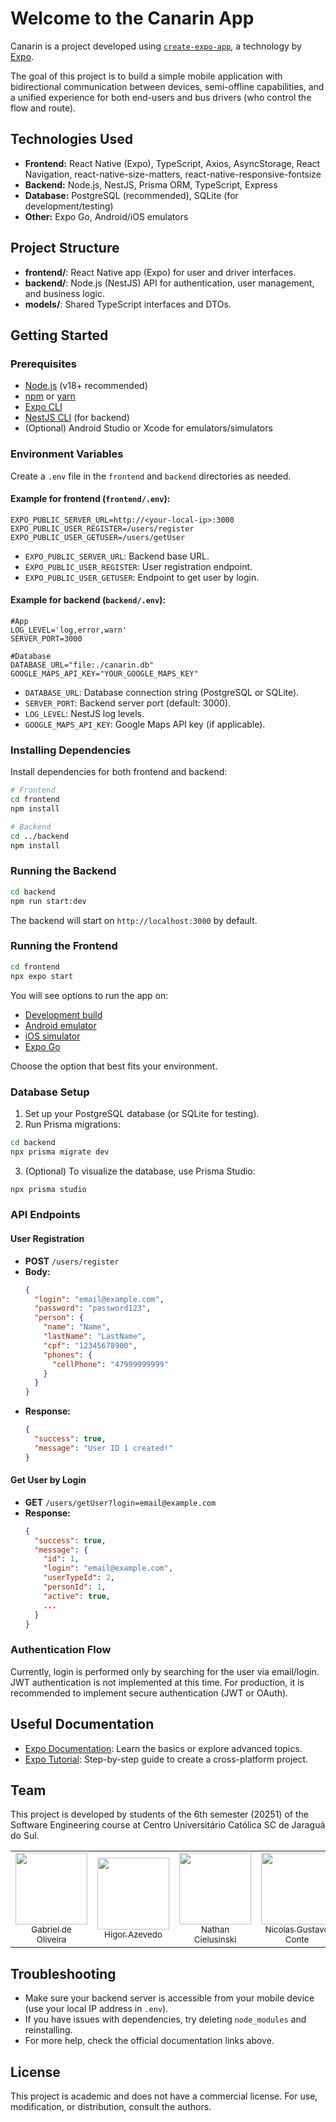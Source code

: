 # Welcome to the Canarin App

Canarin is a project developed using [`create-expo-app`](https://www.npmjs.com/package/create-expo-app), a technology by [Expo](https://expo.dev).

The goal of this project is to build a simple mobile application with bidirectional communication between devices, semi-offline capabilities, and a unified experience for both end-users and bus drivers (who control the flow and route).

## Technologies Used

- **Frontend:** React Native (Expo), TypeScript, Axios, AsyncStorage, React Navigation, react-native-size-matters, react-native-responsive-fontsize
- **Backend:** Node.js, NestJS, Prisma ORM, TypeScript, Express
- **Database:** PostgreSQL (recommended), SQLite (for development/testing)
- **Other:** Expo Go, Android/iOS emulators

## Project Structure

- **frontend/**: React Native app (Expo) for user and driver interfaces.
- **backend/**: Node.js (NestJS) API for authentication, user management, and business logic.
- **models/**: Shared TypeScript interfaces and DTOs.

## Getting Started

### Prerequisites

- [Node.js](https://nodejs.org/) (v18+ recommended)
- [npm](https://www.npmjs.com/) or [yarn](https://yarnpkg.com/)
- [Expo CLI](https://docs.expo.dev/get-started/installation/)
- [NestJS CLI](https://docs.nestjs.com/cli/overview) (for backend)
- (Optional) Android Studio or Xcode for emulators/simulators

### Environment Variables

Create a `.env` file in the `frontend` and `backend` directories as needed.

#### Example for frontend (`frontend/.env`):

```
EXPO_PUBLIC_SERVER_URL=http://<your-local-ip>:3000
EXPO_PUBLIC_USER_REGISTER=/users/register
EXPO_PUBLIC_USER_GETUSER=/users/getUser
```

- `EXPO_PUBLIC_SERVER_URL`: Backend base URL.
- `EXPO_PUBLIC_USER_REGISTER`: User registration endpoint.
- `EXPO_PUBLIC_USER_GETUSER`: Endpoint to get user by login.

#### Example for backend (`backend/.env`):

```
#App
LOG_LEVEL='log,error,warn'
SERVER_PORT=3000

#Database
DATABASE_URL="file:./canarin.db"
GOOGLE_MAPS_API_KEY="YOUR_GOOGLE_MAPS_KEY"
```

- `DATABASE_URL`: Database connection string (PostgreSQL or SQLite).
- `SERVER_PORT`: Backend server port (default: 3000).
- `LOG_LEVEL`: NestJS log levels.
- `GOOGLE_MAPS_API_KEY`: Google Maps API key (if applicable).

### Installing Dependencies

Install dependencies for both frontend and backend:

```bash
# Frontend
cd frontend
npm install

# Backend
cd ../backend
npm install
```

### Running the Backend

```bash
cd backend
npm run start:dev
```

The backend will start on `http://localhost:3000` by default.

### Running the Frontend

```bash
cd frontend
npx expo start
```

You will see options to run the app on:

- [Development build](https://docs.expo.dev/develop/development-builds/introduction/)
- [Android emulator](https://docs.expo.dev/workflow/android-studio-emulator/)
- [iOS simulator](https://docs.expo.dev/workflow/ios-simulator/)
- [Expo Go](https://expo.dev/go)

Choose the option that best fits your environment.

### Database Setup

1. Set up your PostgreSQL database (or SQLite for testing).
2. Run Prisma migrations:

```bash
cd backend
npx prisma migrate dev
```

3. (Optional) To visualize the database, use Prisma Studio:

```bash
npx prisma studio
```

### API Endpoints

#### User Registration

- **POST** `/users/register`
- **Body:**
  ```json
  {
    "login": "email@example.com",
    "password": "password123",
    "person": {
      "name": "Name",
      "lastName": "LastName",
      "cpf": "12345678900",
      "phones": {
        "cellPhone": "47999999999"
      }
    }
  }
  ```
- **Response:**
  ```json
  {
    "success": true,
    "message": "User ID 1 created!"
  }
  ```

#### Get User by Login

- **GET** `/users/getUser?login=email@example.com`
- **Response:**
  ```json
  {
    "success": true,
    "message": {
      "id": 1,
      "login": "email@example.com",
      "userTypeId": 2,
      "personId": 1,
      "active": true,
      ...
    }
  }
  ```

### Authentication Flow

Currently, login is performed only by searching for the user via email/login. JWT authentication is not implemented at this time. For production, it is recommended to implement secure authentication (JWT or OAuth).

## Useful Documentation

- [Expo Documentation](https://docs.expo.dev/): Learn the basics or explore advanced topics.
- [Expo Tutorial](https://docs.expo.dev/tutorial/introduction/): Step-by-step guide to create a cross-platform project.

## Team

This project is developed by students of the 6th semester (20251) of the Software Engineering course at Centro Universitário Católica SC de Jaraguá do Sul.

<div align="center">
<table>
  <tr>
    <td align="center"><a href="https://github.com/Gabrid-0"><img loading="lazy" src="https://avatars.githubusercontent.com/u/148984768?v=4" width="115"><br><sub>Gabriel de Oliveira</sub></a></td>
    <td align="center"><a href="https://github.com/HigorAz"><img loading="lazy" src="https://avatars.githubusercontent.com/u/141787745?v=4" width="115"><br><sub>Higor Azevedo</sub></a></td>
    <td align="center"><a href="https://github.com/AoiteFoca"><img loading="lazy" src="https://avatars.githubusercontent.com/u/141975272?v=4" width="115"><br><sub>Nathan Cielusinski</sub></a></td>
    <td align="center"><a href="https://github.com/MrNicolass"><img loading="lazy" src="https://avatars.githubusercontent.com/u/80847876?v=4" width="115"><br><sub>Nicolas Gustavo Conte</sub></a></td>
  </tr>
</table>
</div>

## Troubleshooting

- Make sure your backend server is accessible from your mobile device (use your local IP address in `.env`).
- If you have issues with dependencies, try deleting `node_modules` and reinstalling.
- For more help, check the official documentation links above.

## License

This project is academic and does not have a commercial license. For use, modification, or distribution, consult the authors.
